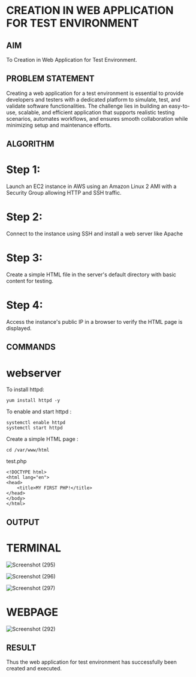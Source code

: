  # CREATION IN WEB APPLICATION FOR TEST ENVIRONMENT

 ## AIM
 To Creation in Web Application for Test Environment.
   
## PROBLEM STATEMENT
 Creating a web application for a test environment is essential to provide developers and testers with a dedicated platform to simulate, test, and validate software functionalities. The challenge lies in building an easy-to-use, scalable, and efficient application that supports realistic testing scenarios, automates workflows, and ensures smooth collaboration while minimizing setup and maintenance efforts.
    
## ALGORITHM
# Step 1:
Launch an EC2 instance in AWS using an Amazon Linux 2 AMI with a Security Group allowing HTTP and SSH traffic.
# Step 2:
Connect to the instance using SSH and install a web server like Apache
# Step 3:
Create a simple HTML file in the server's default directory with basic content for testing.
# Step 4:
Access the instance's public IP in a browser to verify the HTML page is displayed.

## COMMANDS
# webserver
To install httpd:
```
yum install httpd -y
```
To enable and start httpd :
```
systemctl enable httpd
systemctl start httpd
```
Create a simple HTML page :
```
cd /var/www/html
```
test.php
```
<!DOCTYPE html>
<html lang="en">
<head>
    <title>MY FIRST PHP!</title>
</head>
</body>
</html>
```

## OUTPUT
# TERMINAL

![Screenshot (295)](https://github.com/user-attachments/assets/1cae665f-6754-42cd-ab4f-df3898707059)

![Screenshot (296)](https://github.com/user-attachments/assets/8ce8f1cf-135d-4bd4-bbb1-d26c5b62f5ff)

![Screenshot (297)](https://github.com/user-attachments/assets/e2124e81-63ca-4f53-b7fd-c70486a03391)

# WEBPAGE

![Screenshot (292)](https://github.com/user-attachments/assets/87e339a2-ba81-4505-8935-ca2a0fb0822d)



## RESULT
Thus the web application for test environment has successfully been created and executed.
 

  
